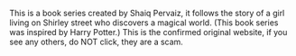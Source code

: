 This is a book series created by Shaiq Pervaiz, it follows the story of a girl living on Shirley street who discovers a magical world. (This book series was inspired by Harry Potter.) This is the confirmed original website, if you see any others, do NOT click, they are a scam.
